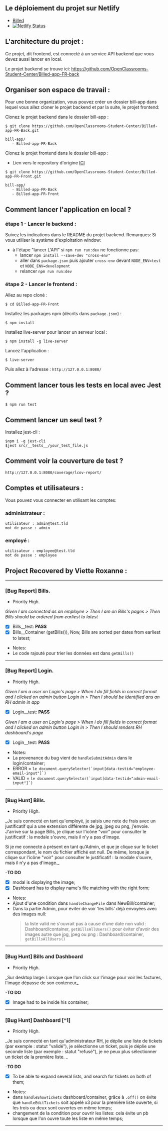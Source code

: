 ## Le déploiement du projet sur Netlify
- [Billed](https://app.netlify.com/sites/oc-rv-p9-billed/settings/general)
- [![Netlify Status](https://api.netlify.com/api/v1/badges/86ceaf9e-3b44-4bc1-bbff-c058100f3886/deploy-status)](https://app.netlify.com/sites/oc-rv-p9-billed/deploys)
## L'architecture du projet :
Ce projet, dit frontend, est connecté à un service API backend que vous devez aussi lancer en local.

Le projet backend se trouve ici: https://github.com/OpenClassrooms-Student-Center/Billed-app-FR-back
## Organiser son espace de travail :
Pour une bonne organization, vous pouvez créer un dossier bill-app dans lequel vous allez cloner le projet backend et par la suite, le projet frontend:

Clonez le projet backend dans le dossier bill-app :
```
$ git clone https://github.com/OpenClassrooms-Student-Center/Billed-app-FR-Back.git
```

```
bill-app/
   - Billed-app-FR-Back
```

Clonez le projet frontend dans le dossier bill-app :
- Lien vers le repository d'origine [ICI](https://github.com/OpenClassrooms-Student-Center/Billed-app-FR-Front)
```
$ git clone https://github.com/OpenClassrooms-Student-Center/Billed-app-FR-Front.git
```

```
bill-app/
   - Billed-app-FR-Back
   - Billed-app-FR-Front
```

## Comment lancer l'application en local ?

### étape 1 - Lancer le backend :

Suivez les indications dans le README du projet backend.
Remarques:
Si vous utiliser le système d'exploitation window:
- à l'étape "lancer L'API" si ```npm run run:dev``` ne fonctionne pas:
  - lancer ```npm install --save-dev "cross-env"```
  - aller dans ```package.json``` puis ajouter ```cross-env``` devant ```NODE_ENV=test``` et ```NODE_ENV=development```
  - relancer ```npm run run:dev```

### étape 2 - Lancer le frontend :

Allez au repo cloné :
```
$ cd Billed-app-FR-Front
```

Installez les packages npm (décrits dans `package.json`) :
```
$ npm install
```

Installez live-server pour lancer un serveur local :
```
$ npm install -g live-server
```

Lancez l'application :
```
$ live-server
```

Puis allez à l'adresse : `http://127.0.0.1:8080/`


## Comment lancer tous les tests en local avec Jest ?

```
$ npm run test
```

## Comment lancer un seul test ?

Installez jest-cli :

```
$npm i -g jest-cli
$jest src/__tests__/your_test_file.js
```

## Comment voir la couverture de test ?

`http://127.0.0.1:8080/coverage/lcov-report/`

## Comptes et utilisateurs :

Vous pouvez vous connecter en utilisant les comptes:

### administrateur : 
```
utilisateur : admin@test.tld 
mot de passe : admin
```
### employé :
```
utilisateur : employee@test.tld
mot de passe : employee
```
## Project Recovered by Viette Roxanne :
---
### [Bug Report] Bills.
- Priority High.

_Given I am connected as an employee > Then I am on Bills's pages > Then Bills should be ordered from earliest to latest_

- [x] Bills\_\_test: **PASS**
- [x] Bills\_\_Container (getBills()), Now, Bills are sorted per dates from earliest to latest;

- Notes:
- Le code rajouté pour trier les données est dans `getBills()`

---

### [Bug Report] Login.
- Priority High.

_Given I am a user on Login's page > When I do fill fields in correct format and I clicked on admin button Login in > Then I should be identified ans an RH admin in app_

- [x] Login\_\_test: **PASS**

_Given I am a user on Login's page > When i do fill fields in correct format and I clicked on admin button Login in > Then I should renders RH dashboard's page_

- [x] Login\_\_test: **PASS**

- Notes:
- La provenance du bug vient de `handleSubmitAdmin` dans le login/container;
- ERROR = `` le document.querySelector(`input[data-testid="employee-email-input"]`) ``
- VALID = `` le document.querySelector(`input[data-testid="admin-email-input"]`) ``

---

### [Bug Hunt] Bills.
- Priority High.

\_Je suis connecté en tant qu'employé, je saisis une note de frais avec un justificatif qui a une extension différente de jpg, jpeg ou png, j'envoie. J'arrive sur la page Bills, je clique sur l'icône "voir" pour consulter le justificatif : la modale s'ouvre, mais il n'y a pas d'image.

Si je me connecte à présent en tant qu'Admin, et que je clique sur le ticket correspondant, le nom du fichier affiché est null. De même, lorsque je clique sur l'icône "voir" pour consulter le justificatif : la modale s'ouvre, mais il n'y a pas d'image.\_

-**TO DO**

- [x] modal is displaying the image;
- [x] Dashboard has to display name's file matching with the right form;

- Notes:
- Ajout d'une condition dans `handleChangeFile` dans NewBill/container;
- Dans la partie Admin, pour éviter de voir 'les bills' déjà envoyées avec des images null:
  > la liste valid ne s'ouvrait pas à cause d'une date non valid : Dashboard/container, `getBillsAllUsers()`
  > pour éviter d'avoir des images autre que jpg, jpeg ou png : Dashboard/container, `getBillsAllUsers()`

---

### [Bug Hunt] Bills and Dashboard
- Priority High.

\_Sur desktop large: Lorsque que l'on click sur l'image pour voir les factures, l'image dépasse de son conteneur\_

-**TO DO**

- [x] Image had to be inside his container;

---

### [Bug Hunt] Dashboard [^1]
- Priority High.

\_Je suis connecté en tant qu'administrateur RH, je déplie une liste de tickets (par exemple : statut "validé"), je sélectionne un ticket, puis je déplie une seconde liste (par exemple : statut "refusé"), je ne peux plus sélectionner un ticket de la première liste. \_

-**TO DO**

- [x] To be able to expand several lists, and search for tickets on both of them;

- Notes:
- dans `handleShowTickets` dashboard/container, grâce à `.off()` on évite que `handleEditTickets` soit appelé x3 pour la première liste ouverte, si les trois ou deux sont ouvertes en même temps;
- changement de la condition pour ouvrir les listes: cela évite un pb lorsque que l'on ouvre toute les liste en même temps;

---
